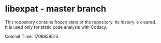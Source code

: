 # libexpat - master branch

This repository contains frozen state of the repository.
Its history is cleared. It is used only for static code
analysis with Codacy.

Commit Time: 1709959516